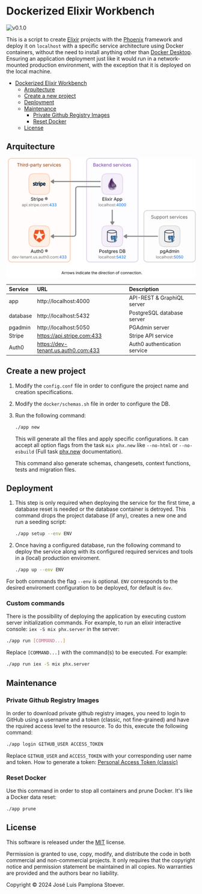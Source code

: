 <!-- markdownlint-disable MD033 -->
<!-- markdownlint-disable MD034 -->

# Dockerized Elixir Workbench

![v0.1.0](https://img.shields.io/badge/version-0.1.0-white.svg?style=flat-squarex&color=lightgray)

This is a script to create [Elixir](https://elixir-lang.org/) projects with the [Phoenix](https://www.phoenixframework.org/) framework and deploy it on `localhost` with a specific service architecture using Docker containers, without the need to install anything other than [Docker Desktop](https://www.docker.com/products/docker-desktop/). Ensuring an application deployment just like it would run in a network-mounted production environment, with the exception that it is deployed on the local machine.

- [Dockerized Elixir Workbench](#dockerized-elixir-workbench)
  - [Arquitecture](#arquitecture)
  - [Create a new project](#create-a-new-project)
  - [Deployment](#deployment)
  - [Maintenance](#maintenance)
    - [Private Github Registry Images](#private-github-registry-images)
    - [Reset Docker](#reset-docker)
  - [License](#license)

## Arquitecture

<p align="center"><img alt="arquitecture diagram" src="assets/arq.svg"></p>

| Service  | URL | Description |
| :-- | :-- | :-- |
| app      | http://localhost:4000 | API-REST & GraphiQL server |
| database | http://localhost:5432 | PostgreSQL database server |
| pgadmin  | http://localhost:5050 | PGAdmin server |
| Stripe  | https://api.stripe.com:433 | Stripe API service |
| Auth0  | https://dev-tenant.us.auth0.com:433 | Auth0 authentication service |

## Create a new project

1. Modify the `config.conf` file in order to configure the project name and creation specifications.

2. Modify the `docker/schemas.sh` file in order to configure the DB.

3. Run the following command:

    ```sh
    ./app new
    ```

    This will generate all the files and apply specific configurations.
    It can accept all option flags from the task `mix phx.new` like `--no-html` or `--no-esbuild` (Full task [phx.new](https://hexdocs.pm/phoenix/Mix.Tasks.Phx.New.html) documentation).

    This command also generate schemas, changesets, context functions, tests and migration files.

## Deployment

1. This step is only required when deploying the service for the first time, a database reset is needed or the database container is detroyed. This command drops the project database (if any), creates a new one and run a seeding script:

    ```sh
    ./app setup --env ENV
    ```

1. Once having a configured database, run the following command to deploy the service along with its configured required services and tools in a (local) production enviroment.

    ```sh
    ./app up --env ENV
    ```

For both commands the flag `--env` is optional. `ENV` corresponds to the desired enviroment configuration to be deployed, for default is `dev`.

### Custom commands <!-- omit in toc -->

There is the possibility of deploying the application by executing custom server initialization commands. For example, to run an elixir interactive console: `iex -S mix phx.server` in the server:

```sh
./app run [COMMAND...]
```

Replace `[COMMAND...]` with the command(s) to be executed. For example:

```sh
./app run iex -S mix phx.server
```

## Maintenance

### Private Github Registry Images

In order to download private github registry images, you need to login to GitHub using a username and a token (classic, not fine-grained) and have the rquired access level to the resource. To do this, execute the following command:

```sh
./app login GITHUB_USER ACCESS_TOKEN
```

Replace `GITHUB_USER` and `ACCESS_TOKEN` with your corresponding user name and token. How to generate a token: [Personal Access Token (classic)](https://docs.github.com/en/authentication/keeping-your-account-and-data-secure/managing-your-personal-access-tokens#creating-a-personal-access-token-classic)

### Reset Docker

Use this command in order to stop all containers and prune Docker. It's like a Docker data reset:

```sh
./app prune
```

## License

This software is released under the [MIT](https://mit-license.org/) license.

Permission is granted to use, copy, modify, and distribute the code in both commercial and non-commercial projects. It only requires that the copyright notice and permission statement be maintained in all copies. No warranties are provided and the authors bear no liability.

Copyright © 2024 José Luis Pamplona Stoever.
